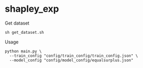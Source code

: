 # shapley_exp

Get dataset

```
sh get_dataset.sh
```

Usage
```
python main.py \
  --train_config "config/train_config/train_config.json" \
  --model_config "config/model_config/equalsurplus.json"
```
